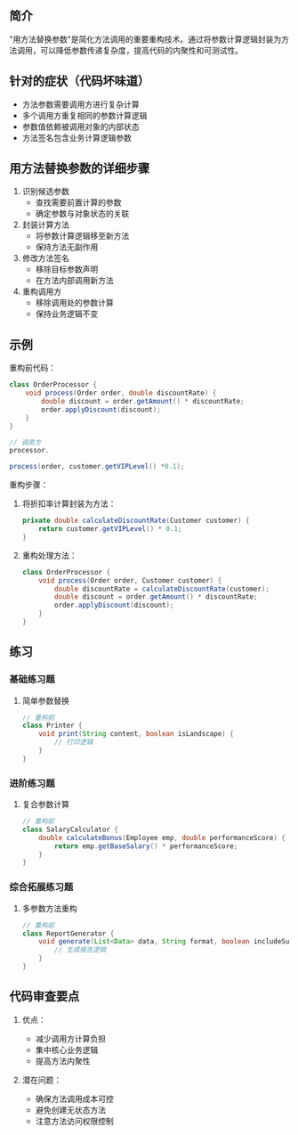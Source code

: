 ## 简介
"用方法替换参数"是简化方法调用的重要重构技术。通过将参数计算逻辑封装为方法调用，可以降低参数传递复杂度，提高代码的内聚性和可测试性。

## 针对的症状（代码坏味道）
- 方法参数需要调用方进行复杂计算
- 多个调用方重复相同的参数计算逻辑
- 参数值依赖被调用对象的内部状态
- 方法签名包含业务计算逻辑参数

## 用方法替换参数的详细步骤
1. 识别候选参数
   - 查找需要前置计算的参数
   - 确定参数与对象状态的关联
2. 封装计算方法
   - 将参数计算逻辑移至新方法
   - 保持方法无副作用
3. 修改方法签名
   - 移除目标参数声明
   - 在方法内部调用新方法
4. 重构调用方
   - 移除调用处的参数计算
   - 保持业务逻辑不变

## 示例
重构前代码：

```java
class OrderProcessor {
    void process(Order order, double discountRate) {
        double discount = order.getAmount() * discountRate;
        order.applyDiscount(discount);
    }
}

// 调用方
processor.

process(order, customer.getVIPLevel() *0.1);
```

重构步骤：
1. 将折扣率计算封装为方法：

    ```java
    private double calculateDiscountRate(Customer customer) {
        return customer.getVIPLevel() * 0.1;
    }
    ```

2. 重构处理方法：

    ```java
    class OrderProcessor {
        void process(Order order, Customer customer) {
            double discountRate = calculateDiscountRate(customer);
            double discount = order.getAmount() * discountRate;
            order.applyDiscount(discount);
        }
    }
    ```

## 练习
### 基础练习题
1. 简单参数替换

    ```java
    // 重构前
    class Printer {
        void print(String content, boolean isLandscape) {
            // 打印逻辑
        }
    }
    ```

### 进阶练习题
1. 复合参数计算

    ```java
    // 重构前
    class SalaryCalculator {
        double calculateBonus(Employee emp, double performanceScore) {
            return emp.getBaseSalary() * performanceScore;
        }
    }
    ```

### 综合拓展练习题
1. 多参数方法重构

    ```java
    // 重构前
    class ReportGenerator {
        void generate(List<Data> data, String format, boolean includeSummary) {
            // 生成报告逻辑
        }
    }
    ```

## 代码审查要点
1. 优点：
   - 减少调用方计算负担
   - 集中核心业务逻辑
   - 提高方法内聚性

2. 潜在问题：
   - 确保方法调用成本可控
   - 避免创建无状态方法
   - 注意方法访问权限控制
